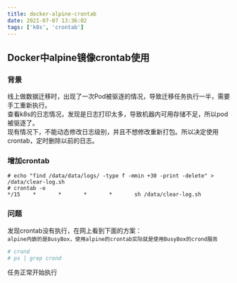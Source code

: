 ```yaml
---
title: docker-alpine-crontab
date: 2021-07-07 13:36:02
tags: ['k8s', 'crontab']
---
```

## Docker中alpine镜像crontab使用

### 背景
线上做数据迁移时，出现了一次Pod被驱逐的情况，导致迁移任务执行一半，需要手工重新执行。  
查看k8s的日志情况，发现是日志打印太多，导致机器内可用存储不足，所以pod被驱逐了。  
现有情况下，不能动态修改日志级别，并且不想修改重新打包。所以决定使用crontab，定时删除以前的日志。

### 增加crontab
```
# echo "find /data/data/logs/ -type f -mmin +30 -print -delete" > /data/clear-log.sh
# crontab -e
*/15    *       *       *       *       sh /data/clear-log.sh
```
### 问题
发现crontab没有执行，在网上看到下面的方案：  
`alpine内嵌的是BusyBox，使用alpine的crontab实际就是使用BusyBox的crond服务`
```sh
# crond
# ps | grep crond
```
任务正常开始执行